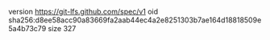 version https://git-lfs.github.com/spec/v1
oid sha256:d8ee58acc90a83669fa2aab44ec4a2e8251303b7ae164d18818509e5a4b73c79
size 327

